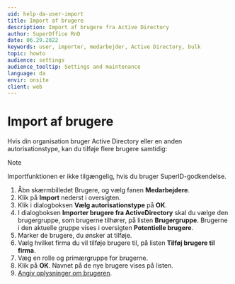 ```yaml
---
uid: help-da-user-import
title: Import af brugere
description: Import af brugere fra Active Directory
author: SuperOffice RnD
date: 06.29.2022
keywords: user, importer, medarbejder, Active Directory, bulk
topic: howto
audience: settings
audience_tooltip: Settings and maintenance
language: da
envir: onsite
client: web
---
```


# Import af brugere

Hvis din organisation bruger Active Directory eller en anden autorisationstype, kan du tilføje flere brugere samtidig:

> [!NOTE]
> Importfunktionen er ikke tilgængelig, hvis du bruger SuperID-godkendelse.

1. Åbn skærmbilledet Brugere, og vælg fanen **Medarbejdere**.
1. Klik på **Import** nederst i oversigten.
1. Klik i dialogboksen **Vælg autorisationstype** på **OK**.
1. I dialogboksen **Importer brugere fra ActiveDirectory** skal du vælge den brugergruppe, som brugerne tilhører, på listen **Brugergruppe**. Brugerne i den aktuelle gruppe vises i oversigten **Potentielle brugere**.
1. Marker de brugere, du ønsker at tilføje.
1. Vælg hvilket firma du vil tilføje brugere til, på listen **Tilføj brugere til firma**.
1. Væg en rolle og primærgruppe for brugerne.
1. Klik på **OK**. Navnet på de nye brugere vises på listen.
1. [Angiv oplysninger om brugeren][1].

<!-- Referenced links -->
[1]: add-associate.md

<!-- Referenced images -->
